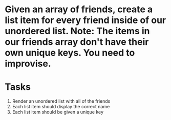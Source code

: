 # Given an array of friends, create a list item for every friend inside of our unordered list. Note: The items in our friends array don't have their own unique keys. You need to improvise.

# Tasks
1. Render an unordered list with all of the friends
2. Each list item should display the correct name
3. Each list item should be given a unique key
